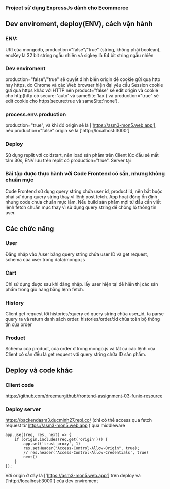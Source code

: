 ### Project sử dụng ExpressJs dành cho Ecommerce
## Dev enviroment, deploy(ENV), cách vận hành
### ENV: 
URI của mongodb, production="false"/"true" (string, không phải boolean), encKey là 32 bit string ngẫu nhiên và sigkey là 64 bit string ngẫu nhiên
### Dev enviroment
production="false"/"true" sẽ quyết định biến origin để cookie gửi qua http hay https, do Chrome và các Web browser hiện đại yêu cầu Session cookie gưi qua https khác với HTTP nên product="false" sẽ edit origin và cookie cho http(http có secure: 'auto' và sameSite:'lax') và production="true" sẽ edit cookie cho https(secure:true và sameSite:'none').
### process.env.production
production="true", và khi đó origin sẽ là ['https://asm3-mon5.web.app'], nếu production="false" origin sẽ là ['http://localhost:3000']


### Deploy
Sử dụng replit với coldstart, nên load sản phẩm trên Client lúc đầu sẽ mất tầm 30s, ENV lưu trên replit có production="true". Server tại 
### Bài tập được thực hành với Code Frontend có sẵn, nhưng không chuẩn mực
Code Frontend sử dụng query string chứa user id, product id, nên bắt buộc phải sử dụng query string thay vì lệnh post fetch. App hoạt động ổn định nhưng code chưa chuẩn mực lắm. Nếu build sản phẩm mới từ đầu cần viết lệnh fetch chuẩn mực thay vì sử dụng query string để chống lộ thông tin user.
## Các chức năng
### User
Đăng nhập vào /user bằng query string chứa user ID và get request, schema của user trong data/mongo.js 
### Cart
Chỉ sử dụng được sau khi đăng nhập. lấy user hiện tại để hiển thị các sản phẩm trong giỏ hàng bằng lệnh fetch.
### History
Client get request tới histories/:query có query string chứa user_id, ta parse query ra và return danh sách order. histories/order/:id chúa toàn bộ thông tin của order
### Product
Schema của product, của order ở trong mongo.js và tất cả các lệnh của Client có sẵn đều là get request với query string chứa ID sản phẩm.
## Deploy và code khác
### Client code
https://github.com/dreemurgithub/frontend-assignment-03-funix-resource
### Deploy server
https://backendasm3.ducminh27.repl.co/ (chỉ có thể access qua fetch request từ https://asm3-mon5.web.app ) qua middleware
```
app.use((req, res, next) => {
    if (origin.includes(req.get('origin'))) {
        app.set('trust proxy', 1)
        res.setHeader("Access-Control-Allow-Origin", true);
        // res.header('Access-Control-Allow-Credentials', true)
        next()
    }
});
```
Với origin ở đây là  ['https://asm3-mon5.web.app'] trên deploy và  ['http://localhost:3000'] của dev enviroment
